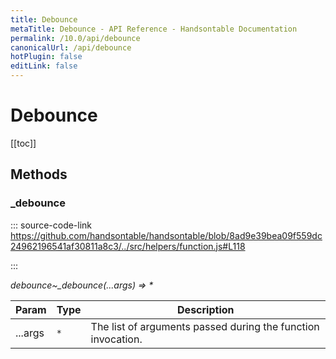 ```yaml
---
title: Debounce
metaTitle: Debounce - API Reference - Handsontable Documentation
permalink: /10.0/api/debounce
canonicalUrl: /api/debounce
hotPlugin: false
editLink: false
---
```


# Debounce

[[toc]]
## Methods

### _debounce
  
::: source-code-link https://github.com/handsontable/handsontable/blob/8ad9e39bea09f559dc24962196541af30811a8c3/../src/helpers/function.js#L118

:::

_debounce~\_debounce(...args) ⇒ \*_


| Param | Type | Description |
| --- | --- | --- |
| ...args | `*` | The list of arguments passed during the function invocation. |


